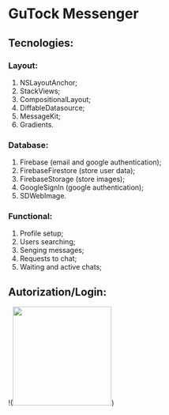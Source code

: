 # GuTock Messenger

## Tecnologies:
### Layout:
1. NSLayoutAnchor;
2. StackViews;
3. CompositionalLayout;
4. DiffableDatasource;
5. MessageKit;
6. Gradients.

### Database:
1. Firebase (email and google authentication);
2. FirebaseFirestore (store user data);
3. FirebaseStorage (store images);
4. GoogleSignIn (google authentication);
5. SDWebImage.

### Functional:
1. Profile setup;
2. Users searching;
3. Senging messages;
4. Requests to chat;
5. Waiting and active chats;

## Autorization/Login:
!(<img src="https://user-images.githubusercontent.com/link-to-your-image.png" width="200" />)

